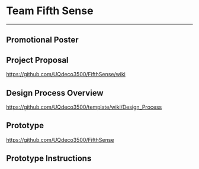 # Team Fifth Sense
***
## Promotional Poster

## Project Proposal
https://github.com/UQdeco3500/FifthSense/wiki

## Design Process Overview
https://github.com/UQdeco3500/template/wiki/Design_Process

## Prototype
https://github.com/UQdeco3500/FifthSense

## Prototype Instructions
